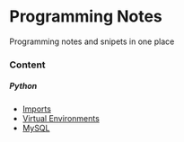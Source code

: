 # Programming Notes
Programming notes and snipets in one place


### Content

##### Python

* [Imports](/python/imports.md)
* [Virtual Environments](/python/virtual-environments.md)
* [MySQL](/python/MySQL.md)

